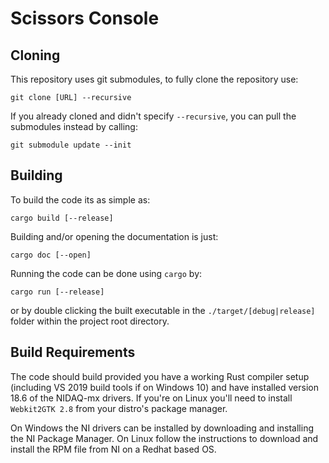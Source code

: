# Scissors Console

## Cloning
This repository uses git submodules, to fully clone the repository use:
```
git clone [URL] --recursive
```

If you already cloned and didn't specify `--recursive`, you can pull the submodules instead by calling:
```
git submodule update --init
```

## Building
To build the code its as simple as:
```
cargo build [--release]
```

Building and/or opening the documentation is just:
```
cargo doc [--open]
```

Running the code can be done using `cargo` by:
```
cargo run [--release]
```
or by double clicking the built executable in the `./target/[debug|release]` folder within the project root directory.

## Build Requirements
The code should build provided you have a working Rust compiler setup (including VS 2019 build tools if on Windows 10) and have installed version 18.6 of the NIDAQ-mx drivers. If you're on Linux you'll need to install `Webkit2GTK 2.8` from your distro's package manager.

On Windows the NI drivers can be installed by downloading and installing the NI Package Manager. On Linux follow the instructions to download and install the RPM file from NI on a Redhat based OS.
